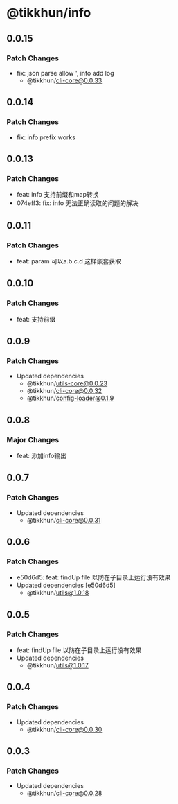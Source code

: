 # @tikkhun/info

## 0.0.15

### Patch Changes

- fix: json parse allow ', info add log
  - @tikkhun/cli-core@0.0.33

## 0.0.14

### Patch Changes

- fix: info prefix works

## 0.0.13

### Patch Changes

- feat: info 支持前缀和map转换
- 074eff3: fix: info 无法正确读取的问题的解决

## 0.0.11

### Patch Changes

- feat: param 可以a.b.c.d 这样嵌套获取

## 0.0.10

### Patch Changes

- feat: 支持前缀

## 0.0.9

### Patch Changes

- Updated dependencies
  - @tikkhun/utils-core@0.0.23
  - @tikkhun/cli-core@0.0.32
  - @tikkhun/config-loader@0.1.9

## 0.0.8

### Major Changes

- feat: 添加info输出

## 0.0.7

### Patch Changes

- Updated dependencies
  - @tikkhun/cli-core@0.0.31

## 0.0.6

### Patch Changes

- e50d6d5: feat: findUp file 以防在子目录上运行没有效果
- Updated dependencies [e50d6d5]
  - @tikkhun/utils@1.0.18

## 0.0.5

### Patch Changes

- feat: findUp file 以防在子目录上运行没有效果
- Updated dependencies
  - @tikkhun/utils@1.0.17

## 0.0.4

### Patch Changes

- Updated dependencies
  - @tikkhun/cli-core@0.0.30

## 0.0.3

### Patch Changes

- Updated dependencies
  - @tikkhun/cli-core@0.0.28
